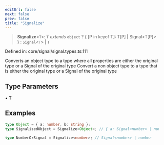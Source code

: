 ```yaml
---
editUrl: false
next: false
prev: false
title: "Signalize"
---
```


> **Signalize**\<`T`\>: `T` *extends* `object` ? \{ \[P in keyof T\]: T\[P\] \| Signal\<T\[P\]\> \} : `Signal`\<`T`\> \| `T`

Defined in: core/signal/signal.types.ts:111

Converts an object type to a type where all properties are either the original type or a Signal of the original type
Convert a non object type to a type that is either the original type or a Signal of the original type

## Type Parameters

• **T**

## Examples

```ts
type Object = { a: number, b: string };
type SignalizedObject = Signalize<Object>; // { a: Signal<number> | number, b: Signal<string> | string }
```

```ts
type NumberOrSignal = Signalize<number>; // Signal<number> | number
```
